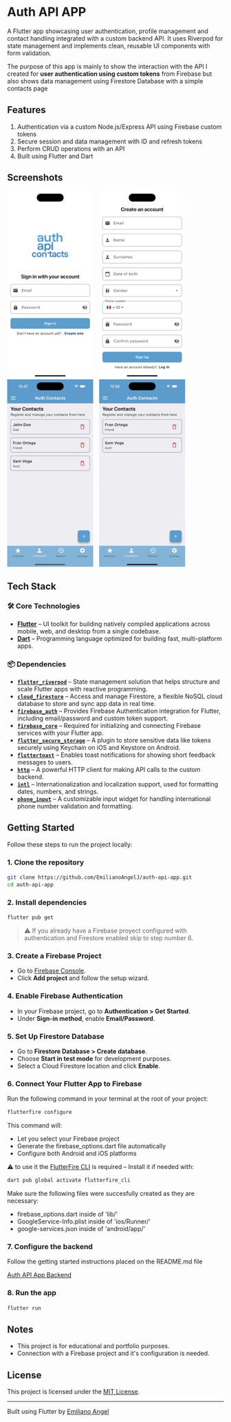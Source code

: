 # Auth API APP

A Flutter app showcasing user authentication, profile management and contact handling integrated with a custom backend API. It uses Riverpod for state management and implements clean, reusable UI components with form validation.

The purpose of this app is mainly to show the interaction with the API I created for **user authentication using custom tokens** from Firebase but also shows data management using Firestore Database with a simple contacts page

## Features

1. Authentication via a custom Node.js/Express API using Firebase custom tokens
2. Secure session and data management with ID and refresh tokens
3. Perform CRUD operations with an API
4. Built using Flutter and Dart  

## Screenshots

<p>
  <img src="screenshots/sign_in.png" alt="Home Screen" width="200" style="display:inline-block; margin-right:10px;"/>
  <img src="screenshots/sign_up.png" alt="Home Screen" width="200" style="display:inline-block; margin-right:10px;"/>
  <img src="screenshots/profile_demo.gif" alt="Home Screen" width="200" style="display:inline-block; margin-right:10px;"/>
  <img src="screenshots/contacts_demo.gif" alt="Home Screen" width="200" style="display:inline-block; margin-right:10px;"/>
</p>

## Tech Stack

### 🛠️ Core Technologies

- **[Flutter](https://flutter.dev/)** – UI toolkit for building natively compiled applications across mobile, web, and desktop from a single codebase.
- **[Dart](https://dart.dev/)** – Programming language optimized for building fast, multi-platform apps.

### 📦 Dependencies

- **[`flutter_riverpod`](https://pub.dev/packages/flutter_riverpod)** – State management solution that helps structure and scale Flutter apps with reactive programming.
- **[`cloud_firestore`](https://pub.dev/packages/cloud_firestore)** – Access and manage Firestore, a flexible NoSQL cloud database to store and sync app data in real time.  
- **[`firebase_auth`](https://pub.dev/packages/firebase_auth)** – Provides Firebase Authentication integration for Flutter, including email/password and custom token support.  
- **[`firebase_core`](https://pub.dev/packages/firebase_core)** – Required for initializing and connecting Firebase services with your Flutter app.  
- **[`flutter_secure_storage`](https://pub.dev/packages/flutter_secure_storage)** – A plugin to store sensitive data like tokens securely using Keychain on iOS and Keystore on Android.  
- **[`fluttertoast`](https://pub.dev/packages/fluttertoast)** – Enables toast notifications for showing short feedback messages to users.  
- **[`http`](https://pub.dev/packages/http)** – A powerful HTTP client for making API calls to the custom backend.  
- **[`intl`](https://pub.dev/packages/intl)** – Internationalization and localization support, used for formatting dates, numbers, and strings.  
- **[`phone_input`](https://pub.dev/packages/phone_input)** – A customizable input widget for handling international phone number validation and formatting.

## Getting Started

Follow these steps to run the project locally:

### 1. Clone the repository

```bash
git clone https://github.com/EmilianoAngelJ/auth-api-app.git
cd auth-api-app
```

### 2. Install dependencies

```bash
flutter pub get
```
> ⚠️ If you already have a Firebase proyect configured with authentication and Firestore enabled skip to step number 6.

### 3. Create a Firebase Project

- Go to [Firebase Console](https://console.firebase.google.com/).
- Click **Add project** and follow the setup wizard.

### 4. Enable Firebase Authentication

- In your Firebase project, go to **Authentication > Get Started**.
- Under **Sign-in method**, enable **Email/Password**.

### 5. Set Up Firestore Database

- Go to **Firestore Database > Create database**.
- Choose **Start in test mode** for development purposes.
- Select a Cloud Firestore location and click **Enable**.

### 6. Connect Your Flutter App to Firebase

Run the following command in your terminal at the root of your project:

```bash
flutterfire configure
```

This command will:

- Let you select your Firebase project
- Generate the firebase_options.dart file automatically
- Configure both Android and iOS platforms

⚠️ to use it the [FlutterFire CLI](https://firebase.flutter.dev/docs/cli/) is required – Install it if needed with:

```bash
dart pub global activate flutterfire_cli
```

Make sure the following files were succesfully created as they are necessary:

- firebase_options.dart inside of 'lib/'
- GoogleService-Info.plist inside of 'ios/Runner/'
- google-services.json inside of 'android/app/'


### 7. Configure the backend 

Follow the getting started instructions placed on the README.md file

[Auth API App Backend](https://github.com/EmilianoAngelJ/auth-api-backend.git)

### 8. Run the app

```bash
flutter run
```

## Notes

- This project is for educational and portfolio purposes.
- Connection with a Firebase project and it's configuration is needed.

## License

This project is licensed under the [MIT License](LICENSE).

---

Built using Flutter by [Emiliano Angel](https://github.com/EmilianoAngelJ)
